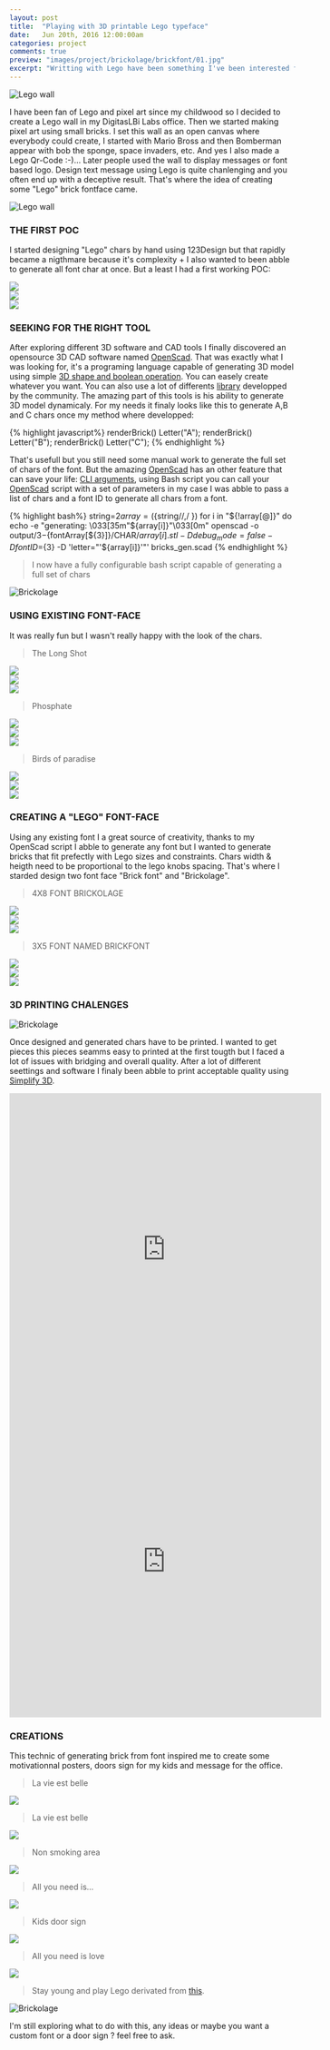 ```yaml
---
layout: post
title:  "Playing with 3D printable Lego typeface"
date: 	Jun 20th, 2016 12:00:00am
categories: project
comments: true
preview: "images/project/brickolage/brickfont/01.jpg"
excerpt: "Writting with Lego have been something I've been interested for a while, my 3D printer push me to go further"
---
```

![Lego wall](/images/project/brickolage/brickfont/02.jpg)

I have been fan of Lego and pixel art since my childwood so I decided to create a Lego wall in my DigitasLBi Labs office. Then we started making pixel art using small bricks. I set this wall as an open canvas where everybody could create, I started with Mario Bross and then Bomberman appear with bob the sponge, space invaders, etc. And yes I also made a Lego Qr-Code :-)... Later people used the wall to display messages or font based logo. Design text message using Lego is quite chanlenging and you often end up with a deceptive result. That's where the idea of creating some "Lego" brick fontface came.

![Lego wall](/images/project/brickolage/02.jpg)

### THE FIRST POC

I started designing "Lego" chars by hand using 123Design but that rapidly became a nigthmare because it's complexity + I also wanted to been abble to generate all font char at once. But a least I had a first working POC:

<div class="uk-grid" data-uk-grid-margin="">
    <div class="uk-width-large-1-3 uk-width-medium-1-2 uk-width-small-1-1">
        <img src="/images/project/brickolage/square04.jpg" class="uk-responsive-width">
    </div>
    <div class="uk-width-large-1-3 uk-width-medium-1-2 uk-width-small-1-1">
        <img src="/images/project/brickolage/square05.jpg" class="uk-responsive-width">
    </div>
    <div class="uk-width-large-1-3 uk-width-medium-1-2 uk-width-small-1-1">
        <img src="/images/project/brickolage/square06.jpg" class="uk-responsive-width">
    </div>
</div>


### SEEKING FOR THE RIGHT TOOL

After exploring different 3D software and CAD tools I finally discovered an opensource 3D CAD software named [OpenScad](http://www.openscad.org/). That was exactly what I was looking for, it's a programing language capable of generating 3D model using simple [3D shape and boolean operation](http://www.openscad.org/cheatsheet/). You can easely create whatever you want. You can also use a lot of differents [library](https://github.com/openscad/openscad/wiki/Libraries) developped by the community. The amazing part of this tools is his ability to generate 3D model dynamicaly. For my needs it finaly looks like this to generate A,B and C chars once my method where developped:

{% highlight javascript%}
renderBrick() Letter("A");
renderBrick() Letter("B");
renderBrick() Letter("C");
{% endhighlight %}

That's usefull but you still need some manual work to generate the full set of chars of the font. But the amazing [OpenScad](http://www.openscad.org/) has an other feature that can save your life: [CLI arguments](https://en.wikibooks.org/wiki/OpenSCAD_User_Manual/Using_OpenSCAD_in_a_command_line_environment), using Bash script you can call your [OpenScad](http://www.openscad.org/) script with a set of parameters in my case I was abble to pass a list of chars and a font ID to generate all chars from a font.

{% highlight bash%}
string=${2}
array=(${string//,/ })
for i in "${!array[@]}"
do
  echo -e "generating: \033[35m"${array[i]}"\033[0m"
  openscad -o output/${3}-${fontArray[${3}]}/CHAR/${array[i]}.stl -D debug_mode=false -D fontID=${3}  -D 'letter="'${array[i]}'"' bricks_gen.scad
{% endhighlight %}

> I now have a fully configurable bash script capable of generating a full set of chars

![Brickolage](/images/project/brickolage/09.jpg)

### USING EXISTING FONT-FACE

It was really fun but I wasn't really happy with the look of the chars. 


> The Long Shot
<div class="uk-grid" data-uk-grid-margin="">
    <div class="uk-width-large-1-1 uk-width-medium-1-1 uk-width-small-1-1">
        <img src="/images/project/brickolage/long-shot/01.jpg" class="uk-responsive-width">
    </div>
    <div class="uk-width-large-1-2 uk-width-medium-1-2 uk-width-small-1-1">
        <img src="/images/project/brickolage/long-shot/02.jpg" class="uk-responsive-width">
    </div>
    <div class="uk-width-large-1-2 uk-width-medium-1-2 uk-width-small-1-1">
        <img src="/images/project/brickolage/long-shot/03.jpg" class="uk-responsive-width">
    </div>
</div>


> Phosphate
<div class="uk-grid" data-uk-grid-margin="">
    <div class="uk-width-large-1-1 uk-width-medium-1-1 uk-width-small-1-1">
        <img src="/images/project/brickolage/Phosphate/01.jpg" class="uk-responsive-width">
    </div>
    <div class="uk-width-large-1-2 uk-width-medium-1-2 uk-width-small-1-1">
        <img src="/images/project/brickolage/Phosphate/02.jpg" class="uk-responsive-width">
    </div>
    <div class="uk-width-large-1-2 uk-width-medium-1-2 uk-width-small-1-1">
        <img src="/images/project/brickolage/Phosphate/04.jpg" class="uk-responsive-width">
    </div>
</div>


> Birds of paradise
<div class="uk-grid" data-uk-grid-margin="">
    <div class="uk-width-large-1-1 uk-width-medium-1-1 uk-width-small-1-1">
        <img src="/images/project/brickolage/birds-of-paradise/01.jpg" class="uk-responsive-width">
    </div>
    <div class="uk-width-large-1-2 uk-width-medium-1-2 uk-width-small-1-1">
        <img src="/images/project/brickolage/birds-of-paradise/02.jpg" class="uk-responsive-width">
    </div>
    <div class="uk-width-large-1-2 uk-width-medium-1-2 uk-width-small-1-1">
        <img src="/images/project/brickolage/birds-of-paradise/03.jpg" class="uk-responsive-width">
    </div>
</div>




### CREATING A "LEGO" FONT-FACE

Using any existing font I a great source of creativity, thanks to my OpenScad script I abble to generate any font but I wanted to generate bricks that fit prefectly with Lego sizes and constraints. Chars width & heigth need to be proportional to the lego knobs spacing. That's where I starded design two font face "Brick font" and "Brickolage".

> 4X8 FONT BRICKOLAGE

<div class="uk-grid" data-uk-grid-margin="">
    <div class="uk-width-large-1-1 uk-width-medium-1-1 uk-width-small-1-1">
        <img src="/images/project/brickolage/brickolage/01.jpg" class="uk-responsive-width">
    </div>
    <div class="uk-width-large-1-2 uk-width-medium-1-2 uk-width-small-1-1">
        <img src="/images/project/brickolage/brickolage/02.jpg" class="uk-responsive-width">
    </div>
    <div class="uk-width-large-1-2 uk-width-medium-1-2 uk-width-small-1-1">
        <img src="/images/project/brickolage/brickolage/04.jpg" class="uk-responsive-width">
    </div>
</div>



> 3X5 FONT NAMED BRICKFONT


<div class="uk-grid" data-uk-grid-margin="">
    <div class="uk-width-large-1-1 uk-width-medium-1-1 uk-width-small-1-1">
        <img src="/images/project/brickolage/brickfont/01.jpg" class="uk-responsive-width">
    </div>
    <div class="uk-width-large-1-2 uk-width-medium-1-2 uk-width-small-1-1">
        <img src="/images/project/brickolage/brickfont/02.jpg" class="uk-responsive-width">
    </div>
    <div class="uk-width-large-1-2 uk-width-medium-1-2 uk-width-small-1-1">
        <img src="/images/project/brickolage/brickfont/04.jpg" class="uk-responsive-width">
    </div>

</div>


### 3D PRINTING CHALENGES

![Brickolage](/images/project/brickolage/17.jpg)

Once designed and generated chars have to be printed. I wanted to get pieces  this pieces seamms easy to printed at the first tougth but I faced a lot of issues with bridging and overall quality. After a lot of different seettings and software I finaly been abble to print acceptable quality using [Simplify 3D](https://www.simplify3d.com/).

<div class="uk-grid">
    <div class="uk-width-large-1-2 uk-width-medium-1-1 uk-width-small-1-1">
        <iframe src="https://vine.co/v/eiz3rQT6i1A/embed/simple" width="550" height="550" frameborder="0" class="uk-responsive-width"></iframe>
    </div>
    <div class="uk-width-large-1-2 uk-width-medium-1-1 uk-width-small-1-1">
        <iframe src="https://vine.co/v/eKElLt3q00U/embed/simple" width="550" height="550" frameborder="0" class="uk-responsive-width"></iframe>
    </div>
</div>


### CREATIONS

This technic of generating brick from font inspired me to create some motivationnal posters, doors sign for my kids and message for the office.

<div class="uk-grid" data-uk-grid-margin="">
    <div class="uk-width-large-1-2 uk-width-medium-1-2 uk-width-small-1-1">
        <blockquote>La vie est belle</blockquote>
        <img src="/images/project/brickolage/square03.jpg" class="uk-responsive-width">
    </div>
    <div class="uk-width-large-1-2 uk-width-medium-1-2 uk-width-small-1-1">
        <blockquote>La vie est belle</blockquote>
        <img src="/images/project/brickolage/square07.jpg" class="uk-responsive-width">
    </div>
    <div class="uk-width-large-1-2 uk-width-medium-1-2 uk-width-small-1-1">
        <blockquote>Non smoking area</blockquote>
        <img src="/images/project/brickolage/square08.jpg" class="uk-responsive-width">
    </div>
    <div class="uk-width-large-1-2 uk-width-medium-1-2 uk-width-small-1-1">
        <blockquote>All you need is...</blockquote>
        <img src="/images/project/brickolage/square02.jpg" class="uk-responsive-width">
    </div>
    <div class="uk-width-large-1-2 uk-width-medium-1-2 uk-width-small-1-1">
        <blockquote>Kids door sign</blockquote>
        <img src="/images/project/brickolage/square09.jpg" class="uk-responsive-width">
    </div>
    <div class="uk-width-large-1-2 uk-width-medium-1-2 uk-width-small-1-1">
        <blockquote>All you need is love</blockquote>
        <img src="/images/project/brickolage/square10.jpg" class="uk-responsive-width">
    </div>
</div>

> Stay young and play Lego derivated from [this](https://www.flickr.com/photos/targz/7249786138).

![Brickolage](/images/project/brickolage/vertical01.jpg)

I'm still exploring what to do with this, any ideas or maybe you want a custom font or a door sign ? feel free to ask.











